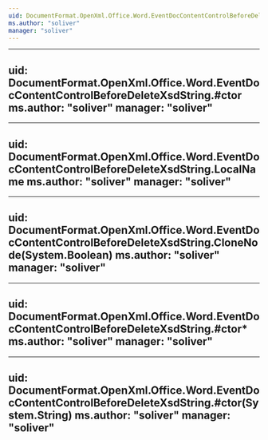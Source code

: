 ```yaml
---
uid: DocumentFormat.OpenXml.Office.Word.EventDocContentControlBeforeDeleteXsdString
ms.author: "soliver"
manager: "soliver"
---
```


---
uid: DocumentFormat.OpenXml.Office.Word.EventDocContentControlBeforeDeleteXsdString.#ctor
ms.author: "soliver"
manager: "soliver"
---

---
uid: DocumentFormat.OpenXml.Office.Word.EventDocContentControlBeforeDeleteXsdString.LocalName
ms.author: "soliver"
manager: "soliver"
---

---
uid: DocumentFormat.OpenXml.Office.Word.EventDocContentControlBeforeDeleteXsdString.CloneNode(System.Boolean)
ms.author: "soliver"
manager: "soliver"
---

---
uid: DocumentFormat.OpenXml.Office.Word.EventDocContentControlBeforeDeleteXsdString.#ctor*
ms.author: "soliver"
manager: "soliver"
---

---
uid: DocumentFormat.OpenXml.Office.Word.EventDocContentControlBeforeDeleteXsdString.#ctor(System.String)
ms.author: "soliver"
manager: "soliver"
---
